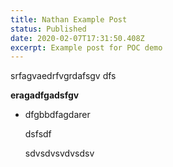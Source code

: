 ```yaml
---
title: Nathan Example Post
status: Published
date: 2020-02-07T17:31:50.408Z
excerpt: Example post for POC demo
---
```

srfagvaedrfvgrdafsgv dfs

**eragadfgadsfgv**

* dfgbbdfagdarer

  dsfsdf

  sdvsdvsvdvsdsv
